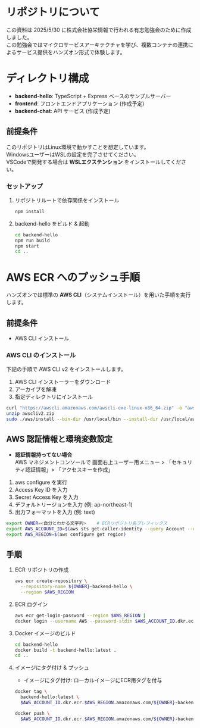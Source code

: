 # リポジトリについて

この資料は 2025/5/30 に株式会社協栄情報で行われる有志勉強会のために作成しました。  
この勉強会ではマイクロサービスアーキテクチャを学び、複数コンテナの連携によるサービス提供をハンズオン形式で体験します。

# ディレクトリ構成

- **backend-hello**: TypeScript + Express ベースのサンプルサーバー  
- **frontend**: フロントエンドアプリケーション (作成予定)  
- **backend-chat**: API サービス (作成予定)

## 前提条件
このリポジトリはLinux環境で動かすことを想定しています。  
WindowsユーザーはWSLの設定を完了させてください。  
VSCodeで開発する場合は **WSLエクステンション** をインストールしてください。

### セットアップ

1. リポジトリルートで依存関係をインストール  
   ```bash
   npm install
   ```
2. backend-hello をビルド & 起動  
   ```bash
   cd backend-hello
   npm run build
   npm start
   cd ..
   ```

# AWS ECR へのプッシュ手順

ハンズオンでは標準の **AWS CLI**（システムインストール）を用いた手順を実行します。  

## 前提条件

- AWS CLI インストール  
### AWS CLI のインストール
下記の手順で AWS CLI v2 をインストールします。

1. AWS CLI インストーラーをダウンロード
2. アーカイブを解凍
3. 指定ディレクトリにインストール

```bash
curl "https://awscli.amazonaws.com/awscli-exe-linux-x86_64.zip" -o "awscliv2.zip"
unzip awscliv2.zip
sudo ./aws/install --bin-dir /usr/local/bin --install-dir /usr/local/aws-cli --update
```

## AWS 認証情報と環境変数設定

- **認証情報持ってない場合**  
  AWS マネジメントコンソールで 画面右上ユーザー用メニュー > 「セキュリティ認証情報」> 「アクセスキーを作成」

1. aws configure を実行  
2. Access Key ID を入力  
3. Secret Access Key を入力  
4. デフォルトリージョンを入力 (例: ap-northeast-1)  
5. 出力フォーマットを入力 (例: text)  

```bash
export OWNER=<自分とわかる文字列>    # ECRリポジトリ名プレフィックス
export AWS_ACCOUNT_ID=$(aws sts get-caller-identity --query Account --output text)
export AWS_REGION=$(aws configure get region)
```

## 手順

1. ECR リポジトリの作成  
   ```bash
   aws ecr create-repository \
     --repository-name ${OWNER}-backend-hello \
     --region $AWS_REGION
   ```

2. ECR ログイン  
   ```bash
   aws ecr get-login-password --region $AWS_REGION |
   docker login --username AWS --password-stdin $AWS_ACCOUNT_ID.dkr.ecr.$AWS_REGION.amazonaws.com
   ```

3. Docker イメージのビルド  
   ```bash
   cd backend-hello
   docker build -t backend-hello:latest .
   cd ..
   ```

4. イメージにタグ付け & プッシュ  
   - イメージにタグ付け: ローカルイメージにECR用タグを付与  
   ```bash
   docker tag \
     backend-hello:latest \
     $AWS_ACCOUNT_ID.dkr.ecr.$AWS_REGION.amazonaws.com/${OWNER}-backend-hello:latest

   docker push \
     $AWS_ACCOUNT_ID.dkr.ecr.$AWS_REGION.amazonaws.com/${OWNER}-backend-hello:latest
   ```
